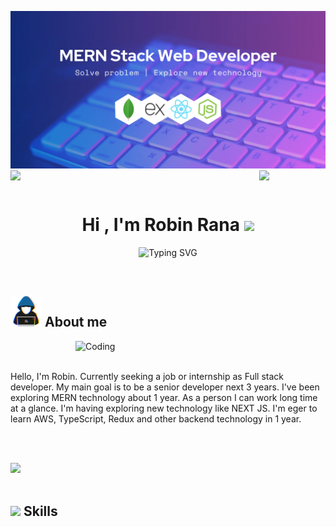 ![logo](https://raw.githubusercontent.com/mdrobin45/mdrobin45/main/assets/github-banner.webp)
<img align="left" src="https://user-images.githubusercontent.com/65187002/144930161-2f783401-8d27-4fdf-a2f7-cc0ba32f1f1f.gif" width="21%" style="display:inline;"><img align="right" src="https://user-images.githubusercontent.com/65187002/144930161-2f783401-8d27-4fdf-a2f7-cc0ba32f1f1f.gif" width="21%" style="display:inline;">

<br>
<h1 align="center"><b>Hi , I'm Robin Rana </b><img src="https://media.giphy.com/media/hvRJCLFzcasrR4ia7z/giphy.gif" width="35"></h1>
<!--  -->
<p align="center">
  <img src="https://readme-typing-svg.demolab.com?font=Fira+Code&pause=1000&color=CB6AFE&random=false&width=435&lines=Seft-Tought+Full+Stack+Developer;Patience+Troubleshooter;Eger+To+Learn+New+Technology" alt="Typing SVG" />
</p>
<br>
	
## <picture><img src = "https://raw.githubusercontent.com/mdrobin45/mdrobin45/main/assets/about_me.gif" width = 50px></picture> **About me**
<!-- 
<p>
Hello, I'm Robin. Currently seeking a job or internship as Full stack developer. My main goal is to be a senior developer next 3 years. I've been exploring MERN technology about 1 year. As a person I can work long time at a glance. I'm having exploring new technology like NEXT JS. I'm eger to learn AWS, TypeScript, Redux and other backend technology in 1 year.
</p> -->

<img align="right" alt="Coding" width="400" src="https://user-images.githubusercontent.com/74038190/229223263-cf2e4b07-2615-4f87-9c38-e37600f8381a.gif">
<br><br>
<p>
Hello, I'm Robin. Currently seeking a job or internship as Full stack developer. My main goal is to be a senior developer next 3 years. I've been exploring MERN technology about 1 year. As a person I can work long time at a glance. I'm having exploring new technology like NEXT JS. I'm eger to learn AWS, TypeScript, Redux and other backend technology in 1 year.
</p>

<br><br>

<img src="https://user-images.githubusercontent.com/73097560/115834477-dbab4500-a447-11eb-908a-139a6edaec5c.gif"><br><br>

## <img src="https://media2.giphy.com/media/QssGEmpkyEOhBCb7e1/giphy.gif?cid=ecf05e47a0n3gi1bfqntqmob8g9aid1oyj2wr3ds3mg700bl&rid=giphy.gif" width ="25"><b> Skills</b>

<br>
